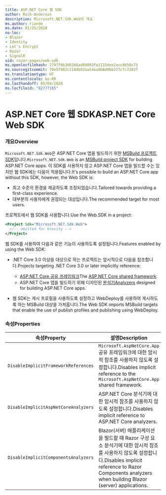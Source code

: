 ```yaml
---
title: ASP.NET Core 웹 SDK
author: Rick-Anderson
description: Microsoft.NET.Sdk.Web의 개요
ms.author: riande
ms.date: 01/25/2020
no-loc:
- Blazor
- Identity
- Let's Encrypt
- Razor
- SignalR
uid: razor-pages/web-sdk
ms.openlocfilehash: 2797f0b3003b8ad89093fe1115dee2acc8650c73
ms.sourcegitcommit: 70e5f982c218db82aa54aa8b8d96b377cfc7283f
ms.translationtype: HT
ms.contentlocale: ko-KR
ms.lasthandoff: 05/04/2020
ms.locfileid: "82777165"
---
```

# <a name="aspnet-core-web-sdk"></a><span data-ttu-id="40d95-103">ASP.NET Core 웹 SDK</span><span class="sxs-lookup"><span data-stu-id="40d95-103">ASP.NET Core Web SDK</span></span>

### <a name="overview"></a><span data-ttu-id="40d95-104">개요</span><span class="sxs-lookup"><span data-stu-id="40d95-104">Overview</span></span>

<span data-ttu-id="40d95-105">`Microsoft.NET.Sdk.Web`은 ASP.NET Core 앱을 빌드하기 위한 [MSBuild 프로젝트 SDK](https://docs.microsoft.com/visualstudio/msbuild/how-to-use-project-sdk)입니다.</span><span class="sxs-lookup"><span data-stu-id="40d95-105">`Microsoft.NET.Sdk.Web` is an [MSBuild project SDK](https://docs.microsoft.com/visualstudio/msbuild/how-to-use-project-sdk) for building ASP.NET Core apps.</span></span> <span data-ttu-id="40d95-106">이 SDK를 사용하지 않고 ASP.NET Core 앱을 빌드할 수는 있지만 웹 SDK에는 다음이 적용됩니다.</span><span class="sxs-lookup"><span data-stu-id="40d95-106">It's possible to build an ASP.NET Core app without this SDK, however, the Web SDK is:</span></span>

* <span data-ttu-id="40d95-107">최고 수준의 환경을 제공하도록 조정되었습니다.</span><span class="sxs-lookup"><span data-stu-id="40d95-107">Tailored towards providing a first-class experience.</span></span>
* <span data-ttu-id="40d95-108">대부분의 사용자에게 권장되는 대상입니다.</span><span class="sxs-lookup"><span data-stu-id="40d95-108">The recommended target for most users.</span></span>

<span data-ttu-id="40d95-109">프로젝트에서 웹 SDK를 사용합니다.</span><span class="sxs-lookup"><span data-stu-id="40d95-109">Use the Web.SDK in a project:</span></span>

  ```xml
  <Project Sdk="Microsoft.NET.Sdk.Web">
    <!-- omitted for brevity -->
  </Project>
  ```

<span data-ttu-id="40d95-110">웹 SDK를 사용하여 다음과 같은 기능이 사용하도록 설정됩니다.</span><span class="sxs-lookup"><span data-stu-id="40d95-110">Features enabled by using the Web SDK:</span></span>

* <span data-ttu-id="40d95-111">.NET Core 3.0 이상을 대상으로 하는 프로젝트는 암시적으로 다음을 참조합니다.</span><span class="sxs-lookup"><span data-stu-id="40d95-111">Projects targeting .NET Core 3.0 or later implicitly reference:</span></span>

  * <span data-ttu-id="40d95-112">[ASP.NET Core 공유 프레임워크](xref:fundamentals/metapackage-app)</span><span class="sxs-lookup"><span data-stu-id="40d95-112">The [ASP.NET Core shared framework](xref:fundamentals/metapackage-app).</span></span>
  * <span data-ttu-id="40d95-113">ASP.NET Core 앱을 빌드하기 위해 디자인된 [분석기](/visualstudio/extensibility/getting-started-with-roslyn-analyzers)</span><span class="sxs-lookup"><span data-stu-id="40d95-113">[Analyzers](/visualstudio/extensibility/getting-started-with-roslyn-analyzers) designed for building ASP.NET Core apps.</span></span>
* <span data-ttu-id="40d95-114">웹 SDK는 게시 프로필을 사용하도록 설정하고 WebDeploy를 사용하여 게시하도록 하는 MSBuild 대상을 가져옵니다.</span><span class="sxs-lookup"><span data-stu-id="40d95-114">The Web SDK imports MSBuild targets that enable the use of publish profiles and publishing using WebDeploy.</span></span>

### <a name="properties"></a><span data-ttu-id="40d95-115">속성</span><span class="sxs-lookup"><span data-stu-id="40d95-115">Properties</span></span>

| <span data-ttu-id="40d95-116">속성</span><span class="sxs-lookup"><span data-stu-id="40d95-116">Property</span></span> | <span data-ttu-id="40d95-117">설명</span><span class="sxs-lookup"><span data-stu-id="40d95-117">Description</span></span> |
| -------- | ----------- |
| `DisableImplicitFrameworkReferences` | <span data-ttu-id="40d95-118">`Microsoft.AspNetCore.App` 공유 프레임워크에 대한 암시적 참조를 사용하지 않도록 설정합니다.</span><span class="sxs-lookup"><span data-stu-id="40d95-118">Disables implicit reference to the `Microsoft.AspNetCore.App` shared framework.</span></span> |
| `DisableImplicitAspNetCoreAnalyzers` | <span data-ttu-id="40d95-119">ASP.NET Core 분석기에 대한 암시적 참조를 사용하지 않도록 설정합니다.</span><span class="sxs-lookup"><span data-stu-id="40d95-119">Disables implicit reference to ASP.NET Core analyzers.</span></span> |
| `DisableImplicitComponentsAnalyzers` | <span data-ttu-id="40d95-120">Blazor(서버) 애플리케이션을 빌드할 때 Razor 구성 요소 분석기에 대한 암시적 참조를 사용하지 않도록 설정합니다.</span><span class="sxs-lookup"><span data-stu-id="40d95-120">Disables implicit reference to Razor Components analyzers when building Blazor (server) applications.</span></span> |
